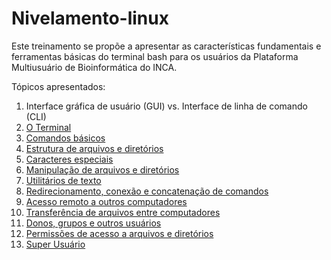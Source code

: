 # Nivelamento-linux

Este treinamento se propõe a apresentar as características fundamentais e ferramentas básicas do terminal bash para os usuários da Plataforma Multiusuário de Bioinformática do INCA.

Tópicos apresentados:
1. Interface gráfica de usuário (GUI) vs. Interface de linha de comando (CLI)
2. [O Terminal](Terminal.md)
3. [Comandos básicos](CLI-basics.md)
4. [Estrutura de arquivos e diretórios](DirsFiles.md)
5. [Caracteres especiais](CaracteresEspeciais.md)
6. [Manipulação de arquivos e diretórios](UseFilesDirs.md)
7. [Utilitários de texto](TextUtils.md)
8. [Redirecionamento, conexão e concatenação de comandos](Redirect.md)
9. [Acesso remoto a outros computadores](RemoteAcess.md)
10. [Transferência de arquivos entre computadores](FileTransfer.md)
11. [Donos, grupos e outros usuários](Ownership.md)
12. [Permissões de acesso a arquivos e diretórios](Permissoes.md)
13. [Super Usuário](SuperUser.md)

